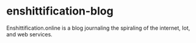 # enshittification-blog
Enshittification.online is a blog journaling the spiraling of the internet, Iot, and web services.
